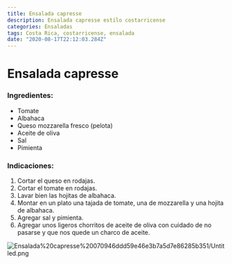```yaml
---
title: Ensalada capresse
description: Ensalada capresse estilo costarricense
categories: Ensaladas
tags: Costa Rica, costarricense, ensalada
date: "2020-08-17T22:12:03.284Z"
---
```

# Ensalada capresse

### Ingredientes:

- Tomate
- Albahaca
- Queso mozzarella fresco (pelota)
- Aceite de oliva
- Sal
- Pimienta

### Indicaciones:

1. Cortar el queso en rodajas.
2. Cortar el tomate en rodajas.
3. Lavar bien las hojitas de albahaca.
4. Montar en un plato una tajada de tomate, una de mozzarella y una hojita de albahaca.
5. Agregar sal y pimienta.
6. Agregar unos ligeros chorritos de aceite de oliva con cuidado de no pasarse y que nos quede un charco de aceite.

![Ensalada%20capresse%20070946ddd59e46e3b7a5d7e86285b351/Untitled.png](Ensalada%20capresse%20070946ddd59e46e3b7a5d7e86285b351/Untitled.png)